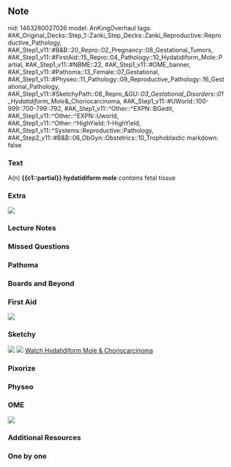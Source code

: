 ## Note
nid: 1463280027026
model: AnKingOverhaul
tags: #AK_Original_Decks::Step_1::Zanki_Step_Decks::Zanki_Reproductive::Reproductive_Pathology, #AK_Step1_v11::#B&B::20_Repro::02_Pregnancy::08_Gestational_Tumors, #AK_Step1_v11::#FirstAid::15_Repro::04_Pathology::10_Hydatidiform_Mole::Partial, #AK_Step1_v11::#NBME::22, #AK_Step1_v11::#OME_banner, #AK_Step1_v11::#Pathoma::13_Female::07_Gestational, #AK_Step1_v11::#Physeo::11_Pathology::09_Reproductive_Pathology::16_Gestational_Pathology, #AK_Step1_v11::#SketchyPath::08_Repro_&_GU::03_Gestational_Disorders::01_Hydatidiform_Mole_&_Choriocarcinoma, #AK_Step1_v11::#UWorld::100-999::700-799::792, #AK_Step1_v11::^Other::^EXPN::BGedit, #AK_Step1_v11::^Other::^EXPN::Uworld, #AK_Step1_v11::^Other::^HighYield::1-HighYield, #AK_Step1_v11::^Systems::Reproductive::Pathology, #AK_Step2_v11::#B&B::06_ObGyn::Obstetrics::10_Trophoblastic
markdown: false

### Text
<div>
  A(n) <b>{{c1::partial}} hydatidiform mole</b> <i>contains</i>
  fetal tissue
</div>

### Extra
<div>
  <i><img src="paste-74796855459841.jpg"></i>
</div>

### Lecture Notes


### Missed Questions


### Pathoma


### Boards and Beyond


### First Aid
<img src="tmpPT3Xa7.png">

### Sketchy
<img src="26.%20Partial%20Mole%20SOME%20Fetal%20Parts.png">
<img src=
"Complete%20Sketch-99b6bdf488649dd304df809739fb957de11fcb30.jpg">
<a href=
"https://dashboard.sketchy.com/study/medical/courses/medical-pathophysiology/units/medical-pathophysiology-reproductive-gu/videos/medical-pathophysiology-reproductive-and-gu-gestational-disorders-hydatidiform-mole-and-choriocarcinoma?utm_source=anki&utm_medium=partnership&utm_campaign=february_update&utm_content=medical">
Watch Hydatidiform Mole & Choriocarcinoma</a>

### Pixorize


### Physeo


### OME
<div class="ome-widget">
  <a href="https://onlinemeded.org?ref=anki"><img src=
  "_OME_AnkiFlashcards_General_4.png"></a>
</div>

### Additional Resources


### One by one

